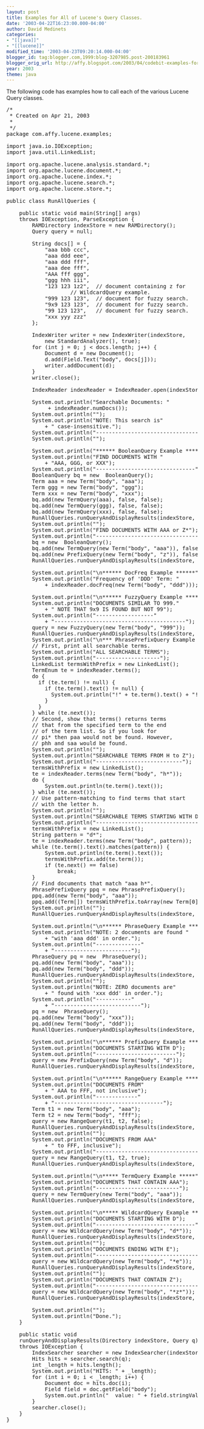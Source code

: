 ```yaml
---
layout: post
title: Examples for All of Lucene's Query Classes.
date: '2003-04-22T16:23:00.000-04:00'
author: David Medinets
categories:
- "[[java]]"
- "[[lucene]]"
modified_time: '2003-04-23T09:20:14.000-04:00'
blogger_id: tag:blogger.com,1999:blog-3207985.post-200183961
blogger_orig_url: http://affy.blogspot.com/2003/04/codebit-examples-for-all-of-lucenes.md
year: 2003
theme: java
---
```


The following code has examples how to call each of the various Lucene Query classes.


<pre>
/*
 * Created on Apr 21, 2003
 *
 */
package com.affy.lucene.examples;

import java.io.IOException;
import java.util.LinkedList;

import org.apache.lucene.analysis.standard.*;
import org.apache.lucene.document.*;
import org.apache.lucene.index.*;
import org.apache.lucene.search.*;
import org.apache.lucene.store.*;

public class RunAllQueries {

	public static void main(String[] args)
	throws IOException, ParseException {
		RAMDirectory indexStore = new RAMDirectory();
		Query query = null;

		String docs[] = {
			"aaa bbb ccc",
			"aaa ddd eee",
			"aaa ddd fff",
			"aaa dee fff",
			"AAA fff ggg",
			"ggg hhh iii",
			"123 123 1z2",	// document containing z for
					// WildcardQuery example.
			"999 123 123",	// document for fuzzy search.
			"9x9 123 123",	// document for fuzzy search.
			"99 123 123",	// document for fuzzy search.
			"xxx yyy zzz"
		};

		IndexWriter writer = new IndexWriter(indexStore,
			new StandardAnalyzer(), true);
		for (int j = 0; j < docs.length; j++) {
			Document d = new Document();
			d.add(Field.Text("body", docs[j]));
			writer.addDocument(d);
		}
		writer.close();

		IndexReader indexReader = IndexReader.open(indexStore);

		System.out.println("Searchable Documents: "
			 + indexReader.numDocs());
		System.out.println("");
		System.out.println("NOTE: This search is"
			+ " case-insensitive.");
		System.out.println("--------------------------------");
		System.out.println("");

		System.out.println("****** BooleanQuery Example *******");
		System.out.println("FIND DOCUMENTS WITH "
			+ "AAA, GGG, or XXX");
		System.out.println("-------------------------------");
		BooleanQuery bq = new  BooleanQuery();
		Term aaa = new Term("body", "aaa");
		Term ggg = new Term("body", "ggg");
		Term xxx = new Term("body", "xxx");
		bq.add(new TermQuery(aaa), false, false);
		bq.add(new TermQuery(ggg), false, false);
		bq.add(new TermQuery(xxx), false, false);
		RunAllQueries.runQueryAndDisplayResults(indexStore, bq);
		System.out.println("");
		System.out.println("FIND DOCUMENTS WITH AAA or Z*");
		System.out.println("------------------------------------");
		bq = new  BooleanQuery();
		bq.add(new TermQuery(new Term("body", "aaa")), false, false);
		bq.add(new PrefixQuery(new Term("body", "z")), false, false);
		RunAllQueries.runQueryAndDisplayResults(indexStore, bq);

		System.out.println("\n****** DocFreq Example ******");
		System.out.println("Frequency of 'DDD' Term: "
			+ indexReader.docFreq(new Term("body", "ddd")));

		System.out.println("\n****** FuzzyQuery Example *******");
		System.out.println("DOCUMENTS SIMILAR TO 999."
			+ " NOTE THAT 9x9 IS FOUND BUT NOT 99");
		System.out.println("------------------"
			+ "-----------------------------------------");
		query = new FuzzyQuery(new Term("body", "999"));
		RunAllQueries.runQueryAndDisplayResults(indexStore, query);
		System.out.println("\n*** PhrasePrefixQuery Example ****");
		// First, print all searchable terms.
		System.out.println("ALL SEARCHABLE TERMS");
		System.out.println("--------------------");
		LinkedList termsWithPrefix = new LinkedList();
		TermEnum te = indexReader.terms();
		do {
		  if (te.term() != null) {
		    if (te.term().text() != null) {
		      System.out.println("!" + te.term().text() + "!");
		    }
		  }
		} while (te.next());
		// Second, show that terms() returns terms
		// that from the specified term to the end
		// of the term list. So if you look for
		// pi* then paa would not be found. However,
		// phh and saa would be found.
		System.out.println("");
		System.out.println("SEARCHABLE TERMS FROM H to Z");
		System.out.println("---------------------------");
		termsWithPrefix = new LinkedList();
		te = indexReader.terms(new Term("body", "h*"));
		do {
			System.out.println(te.term().text());
		} while (te.next());
		// Use pattern-matching to find terms that start
		// with the letter h.
		System.out.println("");
		System.out.println("SEARCHABLE TERMS STARTING WITH D");
		System.out.println("--------------------------------");
		termsWithPrefix = new LinkedList();
		String pattern = "d*";
		te = indexReader.terms(new Term("body", pattern));
		while (te.term().text().matches(pattern)) {
			System.out.println(te.term().text());
			termsWithPrefix.add(te.term());
			if (te.next() == false)
				break;
		}
		// Find documents that match "aaa h*".
		PhrasePrefixQuery ppq = new PhrasePrefixQuery();
		ppq.add(new Term("body", "aaa"));
		ppq.add((Term[]) termsWithPrefix.toArray(new Term[0]));
		System.out.println("");
		RunAllQueries.runQueryAndDisplayResults(indexStore, ppq);

		System.out.println("\n****** PhraseQuery Example ******");
		System.out.println("NOTE: 2 documents are found "
			+ "with 'aaa ddd' in order.");
		System.out.println("--------------"
			+ "------------------------");
		PhraseQuery pq = new  PhraseQuery();
		pq.add(new Term("body", "aaa"));
		pq.add(new Term("body", "ddd"));
		RunAllQueries.runQueryAndDisplayResults(indexStore, pq);
		System.out.println("");
		System.out.println("NOTE: ZERO documents are"
			+ " found with 'xxx ddd' in order.");
		System.out.println("-----------"
			+ "---------------------------");
		pq = new  PhraseQuery();
		pq.add(new Term("body", "xxx"));
		pq.add(new Term("body", "ddd"));
		RunAllQueries.runQueryAndDisplayResults(indexStore, pq);

		System.out.println("\n****** PrefixQuery Example ******");
		System.out.println("DOCUMENTS STARTING WITH D");
		System.out.println("-------------------------");
		query = new PrefixQuery(new Term("body", "d"));
		RunAllQueries.runQueryAndDisplayResults(indexStore, query);

		System.out.println("\n****** RangeQuery Example ******");
		System.out.println("DOCUMENTS FROM"
			+ " AAA to FFF, not inclusive");
		System.out.println("-------------"
			+ "----------------------------------");
		Term t1 = new Term("body", "aaa");
		Term t2 = new Term("body", "fff");
		query = new RangeQuery(t1, t2, false);
		RunAllQueries.runQueryAndDisplayResults(indexStore, query);
		System.out.println("");
		System.out.println("DOCUMENTS FROM AAA"
			+ " to FFF, inclusive");
		System.out.println("---------------------------------");
		query = new RangeQuery(t1, t2, true);
		RunAllQueries.runQueryAndDisplayResults(indexStore, query);

		System.out.println("\n***** TermQuery Example *****");
		System.out.println("DOCUMENTS THAT CONTAIN AAA");
		System.out.println("--------------------------");
		query = new TermQuery(new Term("body", "aaa"));
		RunAllQueries.runQueryAndDisplayResults(indexStore, query);

		System.out.println("\n***** WildcardQuery Example *****");
		System.out.println("DOCUMENTS STARTING WITH D");
		System.out.println("-------------------------------");
		query = new WildcardQuery(new Term("body", "d*"));
		RunAllQueries.runQueryAndDisplayResults(indexStore, query);
		System.out.println("");
		System.out.println("DOCUMENTS ENDING WITH E");
		System.out.println("--------------------------------");
		query = new WildcardQuery(new Term("body", "*e"));
		RunAllQueries.runQueryAndDisplayResults(indexStore, query);
		System.out.println("");
		System.out.println("DOCUMENTS THAT CONTAIN Z");
		System.out.println("--------------------------------");
		query = new WildcardQuery(new Term("body", "*z*"));
		RunAllQueries.runQueryAndDisplayResults(indexStore, query);

		System.out.println("");
		System.out.println("Done.");
	}

	public static void
	runQueryAndDisplayResults(Directory indexStore, Query q)
	throws IOException {
		IndexSearcher searcher = new IndexSearcher(indexStore);
		Hits hits = searcher.search(q);
		int _length = hits.length();
		System.out.println("HITS: " + _length);
		for (int i = 0; i < _length; i++) {
			Document doc = hits.doc(i);
			Field field = doc.getField("body");
			System.out.println("  value: " + field.stringValue());
		}
		searcher.close();
	}
}
</pre>